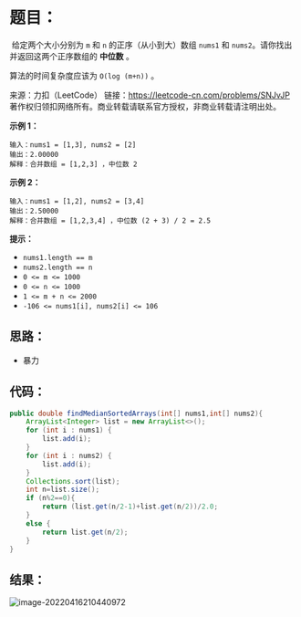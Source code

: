 # 题目：

​	给定两个大小分别为 `m` 和 `n` 的正序（从小到大）数组 `nums1` 和 `nums2`。请你找出并返回这两个正序数组的 **中位数** 。

算法的时间复杂度应该为 `O(log (m+n))` 。



来源：力扣（LeetCode） 链接：https://leetcode-cn.com/problems/SNJvJP 著作权归领扣网络所有。商业转载请联系官方授权，非商业转载请注明出处。

<!--more-->

**示例 1：**

```
输入：nums1 = [1,3], nums2 = [2]
输出：2.00000
解释：合并数组 = [1,2,3] ，中位数 2
```

**示例 2：**

```
输入：nums1 = [1,2], nums2 = [3,4]
输出：2.50000
解释：合并数组 = [1,2,3,4] ，中位数 (2 + 3) / 2 = 2.5
```



**提示：**

- `nums1.length == m`
- `nums2.length == n`
- `0 <= m <= 1000`
- `0 <= n <= 1000`
- `1 <= m + n <= 2000`
- `-106 <= nums1[i], nums2[i] <= 106`



## 思路：

- 暴力

## 代码：

```java
public double findMedianSortedArrays(int[] nums1,int[] nums2){
    ArrayList<Integer> list = new ArrayList<>();
    for (int i : nums1) {
        list.add(i);
    }
    for (int i : nums2) {
        list.add(i);
    }
    Collections.sort(list);
    int n=list.size();
    if (n%2==0){
        return (list.get(n/2-1)+list.get(n/2))/2.0;
    }
    else {
        return list.get(n/2);
    }
}
```

## 结果：

![image-20220416210440972](https://misteryliu.oss-cn-beijing.aliyuncs.com/image/image-20220416210440972.png)
